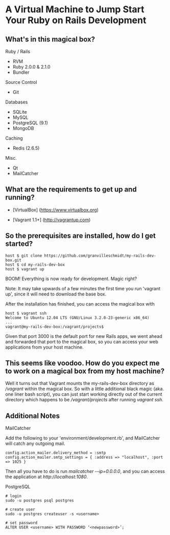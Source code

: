 # A Virtual Machine to Jump Start Your Ruby on Rails Development

## What's in this magical box?

Ruby / Rails 
* RVM
* Ruby 2.0.0 & 2.1.0
* Bundler

Source Control
* Git

Databases
* SQLite
* MySQL
* PostgreSQL (9.1)
* MongoDB

Caching
* Redis (2.6.5)

Misc.
* Qt
* MailCatcher

## What are the requirements to get up and running?

* [VirtualBox] (https://www.virtualbox.org)

* [Vagrant 1.1+] (http://vagrantup.com)

## So the prerequisites are installed, how do I get started?

    host $ git clone https://github.com/granvilleschmidt/my-rails-dev-box.git
    host $ cd my-rails-dev-box
    host $ vagrant up

BOOM! Everything is now ready for development. Magic right?

Note: It may take upwards of a few minutes the first time you
run 'vagrant up', since it will need to download the base box. 

After the installation has finished, you can access the magical box with

    host $ vagrant ssh
    Welcome to Ubuntu 12.04 LTS (GNU/Linux 3.2.0-23-generic x86_64)
    ...
    vagrant@my-rails-dev-box:/vagrant/projects$ 

Given that port 3000 is the default port for new Rails apps, we went ahead and forwarded that port to the magical box, so you can access your web applications from your host machine.

## This seems like voodoo. How do you expect me to work on a magical box from my host machine?

Well it turns out that Vagrant mounts the my-rails-dev-box directory as _/vagrant_ within the magical box. So with a little additional black  magic (aka. one liner bash script), you can 
just start working directly out of the current directory which happens to be _/vagrant/projects_ after running _vagrant ssh_. 

## Additional Notes

MailCatcher

Add the following to your 'environment/development.rb', and MailCatcher will catch any
outgoing mail.
    
    config.action_mailer.delivery_method = :smtp
    config.action_mailer.smtp_settings = { :address => "localhost", :port => 1025 }

Then all you have to do is run _mailcatcher --ip=0.0.0.0_, and you can access the application at  _http://localhost:1080_.

PostgreSQL

    # login
    sudo -u postgres psql postgres
    
    # create user
    sudo -u postgres createuser -s <username>
    
    # set password
    ALTER USER <username> WITH PASSWORD ‘<newpassword>’;


    

